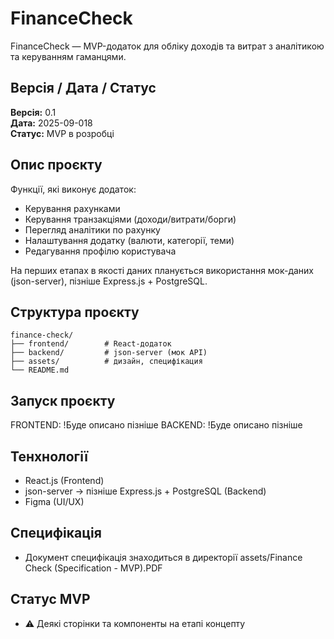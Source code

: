 # FinanceCheck
FinanceCheck — MVP-додаток для обліку доходів та витрат з аналітикою та керуванням гаманцями.

## Версія / Дата / Статус
**Версія:** 0.1  
**Дата:** 2025-09-018  
**Статус:** MVP в розробці

## Опис проєкту
Функції, які виконує додаток:
 - Керування рахунками
 - Керування транзакціями (доходи/витрати/борги)
 - Перегляд аналітики по рахунку
 - Налаштування додатку (валюти, категорії, теми)
 - Редагування профілю користувача

На перших етапах в якості даних планується використання мок-даних (json-server), пізніше Express.js + PostgreSQL.

## Структура проєкту
```
finance-check/
├── frontend/        # React-додаток
├── backend/         # json-server (мок API)
├── assets/          # дизайн, специфікация
└── README.md
```

## Запуск проєкту
FRONTEND:
!Буде описано пізніше
BACKEND:
!Буде описано пізніше

## Тенхнології
 - React.js (Frontend)
 - json-server → пізніше Express.js + PostgreSQL (Backend)
 - Figma (UI/UX)

## Специфікація
 - Документ специфікація знаходиться в директорії assets/Finance Check (Specification - MVP).PDF

## Статус MVP 
 - ⚠️ Деякі сторінки та компоненты на етапі концепту

